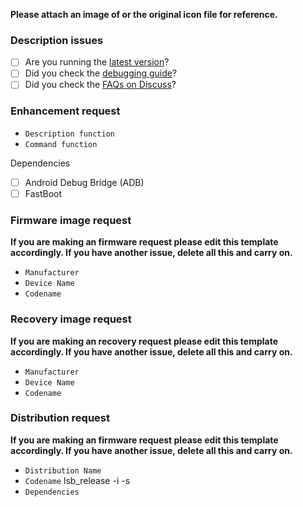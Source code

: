 
**Please attach an image of or the original icon file for reference.**

### Description issues

* [ ] Are you running the [latest version](https://github.com/igor-dyatlov/nexus-fastboot-script/archive/master.zip)?
* [ ] Did you check the [debugging guide]()?
* [ ] Did you check the [FAQs on Discuss]()?

### Enhancement request

- `Description function`
- `Сommand function`

Dependencies
* [ ] Android Debug Bridge (ADB)
* [ ] FastBoot

### Firmware image request

**If you are making an firmware request please edit this template accordingly. If you have another issue, delete all this and carry on.**

- `Manufacturer`
- `Device Name`
- `Codename`

### Recovery image request

**If you are making an recovery request please edit this template accordingly. If you have another issue, delete all this and carry on.**

- `Manufacturer`
- `Device Name`
- `Codename`

### Distribution request

**If you are making an firmware request please edit this template accordingly. If you have another issue, delete all this and carry on.**

- `Distribution Name`
- `Codename` lsb_release -i -s
- `Dependencies`
